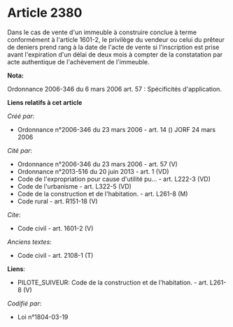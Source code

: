 # Article 2380

Dans le cas de vente d'un immeuble à construire conclue à terme conformément à l'article 1601-2, le privilège du vendeur ou
celui du prêteur de deniers prend rang à la date de l'acte de vente si l'inscription est prise avant l'expiration d'un délai
de deux mois à compter de la constatation par acte authentique de l'achèvement de l'immeuble.

**Nota:**

Ordonnance 2006-346 du 6 mars 2006 art. 57 : Spécificités d'application.

**Liens relatifs à cet article**

_Créé par_:

  - Ordonnance n°2006-346 du 23 mars 2006 - art. 14 () JORF 24 mars 2006

_Cité par_:

  - Ordonnance n°2006-346 du 23 mars 2006 - art. 57 (V)
  - Ordonnance n°2013-516 du 20 juin 2013 - art. 1 (VD)
  - Code de l'expropriation pour cause d'utilité pu... - art. L222-3 (VD)
  - Code de l'urbanisme - art. L322-5 (VD)
  - Code de la construction et de l'habitation. - art. L261-8 (M)
  - Code rural - art. R151-18 (V)

_Cite_:

  - Code civil - art. 1601-2 (V)

_Anciens textes_:

  - Code civil - art. 2108-1 (T)

**Liens**:

  - PILOTE_SUIVEUR: Code de la construction et de l'habitation. - art. L261-8 (V)

_Codifié par_:

  - Loi n°1804-03-19
